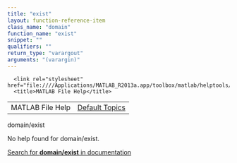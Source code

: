 ```yaml
---
title: "exist"
layout: function-reference-item
class_name: "domain"
function_name: "exist"
snippet: ""
qualifiers: ""
return_type: "varargout"
arguments: "(varargin)"
---
```


<html>
   <head>
      <meta http-equiv="Content-Type" content="text/html; charset=utf-8">
   
      <link rel="stylesheet" href="file:////Applications/MATLAB_R2013a.app/toolbox/matlab/helptools/private/helpwin.css">
      <title>MATLAB File Help</title>
   </head>
   <body>
      <!--Single-page help-->
      <table border="0" cellspacing="0" width="100%">
         <tr class="subheader">
            <td class="headertitle">MATLAB File Help</td>
            <td class="subheader-right"><a href="matlab:helpwin">Default Topics</a></td>
         </tr>
      </table>
      <div class="title">domain/exist</div>
      <!--No help found-->
      <p>No help found for <span class="helptopic">domain/exist</span>.
      </p>
      <p><a href="matlab:docsearch('domain/exist')">
            Search for <b>domain/exist</b> in documentation
            </a></p>
   </body>
</html>
